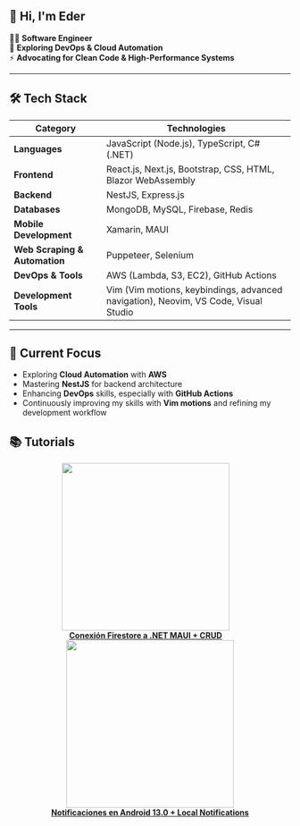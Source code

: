 ## 👋 Hi, I'm Eder  

👨‍💻 **Software Engineer**  
🚀 **Exploring DevOps & Cloud Automation**  
⚡ **Advocating for Clean Code & High-Performance Systems**  

---

## 🛠️ Tech Stack

| **Category**            | **Technologies**                                                                 |
|-------------------------|----------------------------------------------------------------------------------|
| **Languages**           | JavaScript (Node.js), TypeScript, C# (.NET)                                     |
| **Frontend**            | React.js, Next.js, Bootstrap, CSS, HTML, Blazor WebAssembly                     |
| **Backend**             | NestJS, Express.js                                                              |
| **Databases**           | MongoDB, MySQL, Firebase, Redis                                                 |
| **Mobile Development**  | Xamarin, MAUI                                                                   |
| **Web Scraping & Automation** | Puppeteer, Selenium                                                         |
| **DevOps & Tools**      | AWS (Lambda, S3, EC2), GitHub Actions                                           |
| **Development Tools**   | Vim (Vim motions, keybindings, advanced navigation), Neovim, VS Code, Visual Studio |

---

## 🚀 Current Focus  
- Exploring **Cloud Automation** with **AWS**  
- Mastering **NestJS** for backend architecture  
- Enhancing **DevOps** skills, especially with **GitHub Actions**
- Continuously improving my skills with **Vim motions** and refining my development workflow  

## 📚 Tutorials

<p align="center">
  <a href="https://www.youtube.com/watch?v=NrZZew3AR4s&t=541s&ab_channel=Eddyoe" style="display: inline-block; text-align: center;">
    <img src="https://img.youtube.com/vi/NrZZew3AR4s/maxresdefault.jpg" width="300"/>
    <br/>
    <b>Conexión Firestore a .NET MAUI + CRUD</b>
  </a>
  &nbsp;&nbsp;&nbsp;
  <a href="https://www.youtube.com/watch?v=bjuhFDIEe1c&t=402s&ab_channel=Eddyoe" style="display: inline-block; text-align: center;">
    <img src="https://img.youtube.com/vi/bjuhFDIEe1c/maxresdefault.jpg" width="300"/>
    <br/>
    <b>Notificaciones en Android 13.0 + Local Notifications</b>
  </a>
</p>



<!--
**Ederjoel26/Ederjoel26** is a ✨ _special_ ✨ repository because its `README.md` (this file) appears on your GitHub profile.

Here are some ideas to get you started:

- 🔭 I’m currently working on ...
- 🌱 I’m currently learning ...
- 👯 I’m looking to collaborate on ...
- 🤔 I’m looking for help with ...
- 💬 Ask me about ...
- 📫 How to reach me: ...
- 😄 Pronouns: ...
- ⚡ Fun fact: ...
-->
